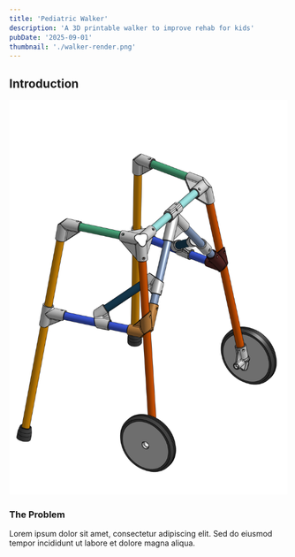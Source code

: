```yaml
---
title: 'Pediatric Walker'
description: 'A 3D printable walker to improve rehab for kids'
pubDate: '2025-09-01'
thumbnail: './walker-render.png'
---
```


## Introduction

![A render of the pediatric walker project](./walker-render.png)

### The Problem

Lorem ipsum dolor sit amet, consectetur adipiscing elit. Sed do eiusmod tempor incididunt ut labore et dolore magna aliqua.

